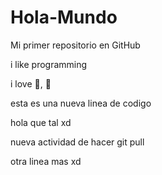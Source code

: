 # Hola-Mundo

Mi primer repositorio en GitHub

i like programming

i love 🍕, 🍔

esta es una nueva linea de codigo

hola que tal xd

nueva actividad de hacer git pull

otra linea mas xd
